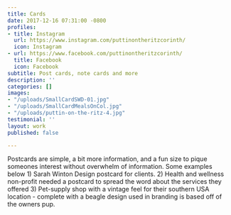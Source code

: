 ```yaml
---
title: Cards
date: 2017-12-16 07:31:00 -0800
profiles:
- title: Instagram
  url: https://www.instagram.com/puttinontheritzcorinth/
  icon: Instagram
- url: https://www.facebook.com/puttinontheritzcorinth/
  title: Facebook
  icon: Facebook
subtitle: Post cards, note cards and more
description: ''
categories: []
images:
- "/uploads/SmallCardSWD-01.jpg"
- "/uploads/SmallCardMealsOnCol.jpg"
- "/uploads/puttin-on-the-ritz-4.jpg"
testimonial: ''
layout: work
published: false

---
```

Postcards are simple, a bit more information, and a fun size to pique someones interest without overwhelm of information. Some examples below 1) Sarah Winton Design postcard for clients. 2) Health and wellness non-profit needed a postcard to spread the word about the services they offered  3) Pet-supply shop with a vintage feel for their southern USA location - complete with a beagle design used in branding is based off of the owners pup.